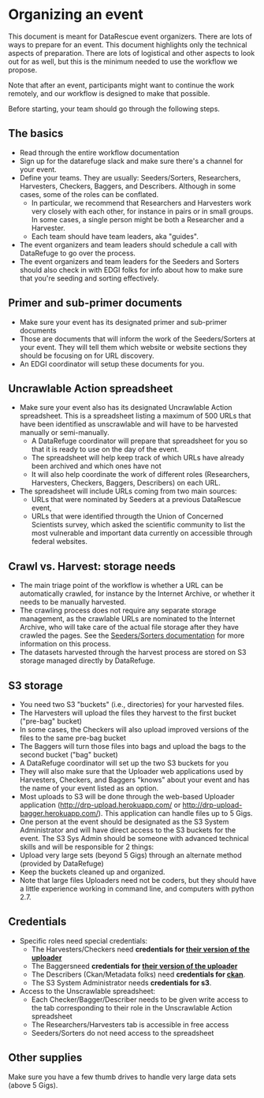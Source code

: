 # Organizing an event

This document is meant for DataRescue event organizers. There are lots of ways to prepare for an event. This document highlights only the technical aspects of preparation. There are lots of logistical and other aspects to look out for as well, but this is the minimum needed to use the workflow we propose.  

Note that after an event, participants might want to continue the work remotely, and our workflow is designed to make that possible.


Before starting, your team should go through the following steps. 

## The basics
- Read through the entire workflow documentation
- Sign up for the datarefuge slack and make sure there's a channel for your event. 
- Define your teams. They are usually: Seeders/Sorters, Researchers, Harvesters, Checkers, Baggers, and Describers. Although in some cases, some of the roles can be conflated. 
  - In particular, we recommend that Researchers and Harvesters work very closely with each other, for instance in pairs or in small groups. In some cases, a single person might be both a Researcher and a Harvester.
  - Each team should have team leaders, aka "guides". 
- The event organizers and team leaders should schedule a call with DataRefuge to go over the process. 
- The event organizers and team leaders for the Seeders and Sorters should also check in with EDGI folks for info about how to make sure that you're seeding and sorting effectively. 

## Primer and sub-primer documents
- Make sure your event has its designated primer and sub-primer documents
- Those are documents that will inform the work of the Seeders/Sorters at your event. They will tell them which website or website sections they should be focusing on for URL discovery. 
- An EDGI coordinator will setup these documents for you.

## Uncrawlable Action spreadsheet
- Make sure your event also has its designated Uncrawlable Action spreadsheet. This is a spreadsheet listing a maximum of 500 URLs that have been identified as unscrawlable and will have to be harvested manually or semi-manually.
  - A DataRefuge coordinator will prepare that spreadsheet for you so that it is ready to use on the day of the event.
  - The spreadsheet will help keep track of which URLs have already been archived and which ones have not
  - It will also help coordinate the work of different roles (Researchers, Harvesters, Checkers, Baggers, Describers) on each URL.
- The spreadsheet will include URLs coming from two main sources:
   - URLs that were nominated by Seeders at a previous DataRescue event, 
   - URLs that were identified througth the Union of Concerned Scientists survey, which asked the scientific community to list the most vulnerable and important data currently on accessible through federal websites. 

## Crawl vs. Harvest: storage needs 
- The main triage point of the workflow is whether a URL can be automatically crawled, for instance by the Internet Archive, or whether it  needs to be manually harvested. 
- The crawling process does not require any separate storage management, as the crawlable URLs are nominated to the Internet Archive, who will take care of the actual file storage after they have crawled the pages. See the [Seeders/Sorters documentation](seednsort.md) for more information on this process. 
 - The datasets harvested through the harvest process are stored on S3 storage managed directly by DataRefuge.

## S3 storage
- You need two S3 "buckets" (i.e., directories) for your harvested files.  
 - The Harvesters will upload the files they harvest to the first bucket ("pre-bag" bucket)
  - In some cases, the Checkers will also upload improved versions of the files to the same pre-bag bucket
 - The Baggers will turn those files into bags and upload the bags to the second bucket ("bag" bucket)
- A DataRefuge coordinator will set up the two S3 buckets for you 
 - They will also make sure that the Uploader web applications used by Harvesters, Checkers, and Baggers "knows" about your event and has the name of your event listed as an option.
 - Most uploads to S3 will be done through the web-based Uploader application (http://drp-upload.herokuapp.com/ or http://drp-upload-bagger.herokuapp.com/). This application can handle files up to 5 Gigs.
 - One person at the event should be designated as the S3 System Administrator and will have direct access to the S3 buckets for the event. The S3 Sys Admin should be someone with advanced technical skills and will be responsible for 2 things:
  - Upload very large sets (beyond 5 Gigs) through an alternate method (provided by DataRefuge)
  - Keep the buckets cleaned up and organized. 
- Note that large files Uploaders need not be coders, but they should have a little experience working in command line, and computers with python 2.7.
  
## Credentials
- Specific roles need special credentials:
  - The Harvesters/Checkers need **credentials for [their version of the uploader](http://drp-upload.herokuapp.com)**
  - The Baggersneed **credentials for [their version of the uploader](http://drp-upload-bagger.herokuapp.com)**
  - The Describers (Ckan/Metadata folks) need **credentials for [ckan](https://www.datarefuge.org/)**. 
  - The S3 System Administrator needs **credentials for s3**. 
- Access to the Unscrawlable spreadsheet:
  - Each Checker/Bagger/Describer needs to be given write access to the tab corresponding to their role in the Unscrawlable Action spreadsheet
  - The Researchers/Harvesters tab is accessible in free access
  - Seeders/Sorters do not need access to the spreadsheet

## Other supplies
Make sure you have a few thumb drives to handle very large data sets (above 5 Gigs).


